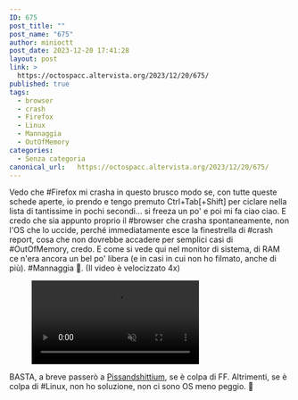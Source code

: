 ```yaml
---
ID: 675
post_title: ""
post_name: "675"
author: minioctt
post_date: 2023-12-20 17:41:28
layout: post
link: >
  https://octospacc.altervista.org/2023/12/20/675/
published: true
tags:
  - browser
  - crash
  - Firefox
  - Linux
  - Mannaggia
  - OutOfMemory
categories:
  - Senza categoria
canonical_url:   https://octospacc.altervista.org/2023/12/20/675/
---
```

<!-- wp:paragraph -->
<p>Vedo che #Firefox mi crasha in questo brusco modo se, con tutte queste schede aperte, io prendo e tengo premuto Ctrl+Tab[+Shift] per ciclare nella lista di tantissime in pochi secondi... si freeza un po' e poi mi fa ciao ciao. E credo che sia appunto proprio il #browser che crasha spontaneamente, non l'OS che lo uccide, perché immediatamente esce la finestrella di #crash report, cosa che non dovrebbe accadere per semplici casi di #OutOfMemory, credo. E come si vede qui nel monitor di sistema, di RAM ce n'era ancora un bel po' libera (e in casi in cui non ho filmato, anche di più). #Mannaggia 👺️. (Il video è velocizzato 4x)</p>
<!-- /wp:paragraph -->

<!-- wp:paragraph -->
<p></p>
<!-- /wp:paragraph -->

<!-- wp:video {"id":676} -->
<figure class="wp-block-video"><video controls muted src="{{site.cdnurl}}/assets/uploads/2023/12/simplescreenrecorder-2023-12-20_17.05.13.3.mp4"></video></figure>
<!-- /wp:video -->

<!-- wp:paragraph -->
<p></p>
<!-- /wp:paragraph -->

<!-- wp:paragraph -->
<p>BASTA, a breve passerò a <a href="https://pissandshittium.org/">Pissandshittium</a>, se è colpa di FF. Altrimenti, se è colpa di #Linux, non ho soluzione, non ci sono OS meno peggio. 👿️</p>
<!-- /wp:paragraph -->